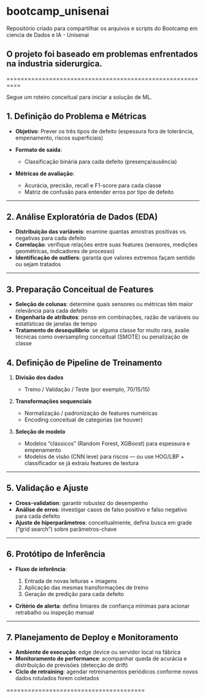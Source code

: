 # bootcamp_unisenai
Repositório criado para compartilhar os arquivos e scripts do Bootcamp em ciencia de Dados e IA - Unisenai

## O projeto foi baseado em problemas enfrentados na industria siderurgica.
==========================================================

Segue um roteiro conceitual para iniciar a solução de ML.

## 1. Definição do Problema e Métricas

* **Objetivo**: Prever os três tipos de defeito (espessura fora de tolerância, empenamento, riscos superficiais)
* **Formato de saída**:

  * Classificação binária para cada defeito (presença/ausência)
* **Métricas de avaliação**:

  * Acurácia, precisão, recall e F1-score para cada classe
  * Matriz de confusão para entender erros por tipo de defeito

---

## 2. Análise Exploratória de Dados (EDA)

* **Distribuição das variáveis**: examine quantas amostras positivas vs. negativas para cada defeito
* **Correlação**: verifique relações entre suas features (sensores, medições geométricas, indicadores de processo)
* **Identificação de outliers**: garanta que valores extremos façam sentido ou sejam tratados

---

## 3. Preparação Conceitual de Features

* **Seleção de colunas**: determine quais sensores ou métricas têm maior relevância para cada defeito
* **Engenharia de atributos**: pense em combinações, razão de variáveis ou estatísticas de janelas de tempo
* **Tratamento de desequilíbrio**: se alguma classe for muito rara, avalie técnicas como oversampling conceitual (SMOTE) ou penalização de classe

## 4. Definição de Pipeline de Treinamento

1. **Divisão dos dados**

   * Treino / Validação / Teste (por exemplo, 70/15/15)
2. **Transformações sequenciais**

   * Normalização / padronização de features numéricas
   * Encoding conceitual de categorias (se houver)
3. **Seleção de modelo**

   * Modelos “clássicos” (Random Forest, XGBoost) para espessura e empenamento
   * Modelos de visão (CNN leve) para riscos — ou use HOG/LBP + classificador se já extraiu features de textura

---

## 5. Validação e Ajuste

* **Cross-validation**: garantir robustez do desempenho
* **Análise de erros**: investigar casos de falso positivo e falso negativo para cada defeito
* **Ajuste de hiperparâmetros**: conceitualmente, defina busca em grade (“grid search”) sobre parâmetros-chave

---

## 6. Protótipo de Inferência

* **Fluxo de inferência**:

  1. Entrada de novas leituras + imagens
  2. Aplicação das mesmas transformações de treino
  3. Geração de predição para cada defeito
* **Critério de alerta**: defina limiares de confiança mínimas para acionar retrabalho ou inspeção manual

---

## 7. Planejamento de Deploy e Monitoramento

* **Ambiente de execução**: edge device ou servidor local na fábrica
* **Monitoramento de performance**: acompanhar queda de acurácia e distribuição de previsões (detecção de drift)
* **Ciclo de retraining**: agendar retreinamentos periódicos conforme novos dados rotulados forem coletados

=======================================
